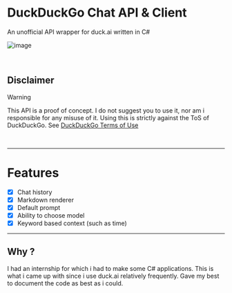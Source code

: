 # DuckDuckGo Chat API & Client
An unofficial API wrapper for duck.ai written in C# <br />

![image](https://github.com/user-attachments/assets/f75e9a56-dc7f-48db-b045-069316ceb720)

<br />


## Disclaimer

> [!WARNING]
> This API is a proof of concept. I do not suggest you to use it, nor am i responsible for any misuse of it.
> Using this is strictly against the ToS of DuckDuckGo. See [DuckDuckGo Terms of Use](https://duckduckgo.com/duckai/privacy-terms)
<br />

---

# Features

- [x] Chat history
- [x] Markdown renderer
- [x] Default prompt
- [x] Ability to choose model
- [x] Keyword based context (such as time)

---

## Why ?

I had an internship for which i had to make some C# applications. This is what i came up with since i use duck.ai relatively frequently.
Gave my best to document the code as best as i could.
